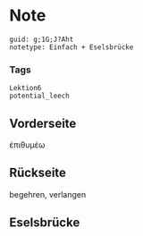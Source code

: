 # Note
```
guid: g;1G;J?Aht
notetype: Einfach + Eselsbrücke
```

### Tags
```
Lektion6
potential_leech
```

## Vorderseite
ἐπιθυμέω

## Rückseite
begehren, verlangen

## Eselsbrücke

